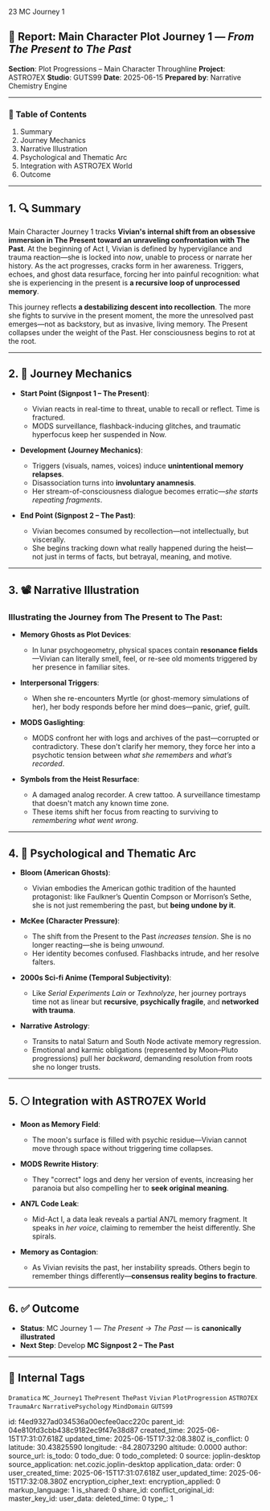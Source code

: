 23 MC Journey 1

## 📘 Report: Main Character Plot Journey 1 — *From The Present to The Past*

**Section**: Plot Progressions – Main Character Throughline
**Project**: ASTRO7EX
**Studio**: GUTS99
**Date**: 2025-06-15
**Prepared by**: Narrative Chemistry Engine

---

### 🧩 Table of Contents

1. Summary
2. Journey Mechanics
3. Narrative Illustration
4. Psychological and Thematic Arc
5. Integration with ASTRO7EX World
6. Outcome

---

## 1. 🔍 Summary

Main Character Journey 1 tracks **Vivian's internal shift from an obsessive immersion in The Present toward an unraveling confrontation with The Past**. At the beginning of Act I, Vivian is defined by hypervigilance and trauma reaction—she is locked into *now*, unable to process or narrate her history. As the act progresses, cracks form in her awareness. Triggers, echoes, and ghost data resurface, forcing her into painful recognition: what she is experiencing in the present is **a recursive loop of unprocessed memory**.

This journey reflects **a destabilizing descent into recollection**. The more she fights to survive in the present moment, the more the unresolved past emerges—not as backstory, but as invasive, living memory. The Present collapses under the weight of the Past. Her consciousness begins to rot at the root.

---

## 2. 🔄 Journey Mechanics

* **Start Point (Signpost 1 – The Present)**:

  * Vivian reacts in real-time to threat, unable to recall or reflect. Time is fractured.
  * MODS surveillance, flashback-inducing glitches, and traumatic hyperfocus keep her suspended in Now.

* **Development (Journey Mechanics)**:

  * Triggers (visuals, names, voices) induce **unintentional memory relapses**.
  * Disassociation turns into **involuntary anamnesis**.
  * Her stream-of-consciousness dialogue becomes erratic—*she starts repeating fragments*.

* **End Point (Signpost 2 – The Past)**:

  * Vivian becomes consumed by recollection—not intellectually, but viscerally.
  * She begins tracking down what really happened during the heist—not just in terms of facts, but betrayal, meaning, and motive.

---

## 3. 📽️ Narrative Illustration

### **Illustrating the Journey from The Present to The Past:**

* **Memory Ghosts as Plot Devices**:

  * In lunar psychogeometry, physical spaces contain **resonance fields**—Vivian can literally smell, feel, or re-see old moments triggered by her presence in familiar sites.
* **Interpersonal Triggers**:

  * When she re-encounters Myrtle (or ghost-memory simulations of her), her body responds before her mind does—panic, grief, guilt.
* **MODS Gaslighting**:

  * MODS confront her with logs and archives of the past—corrupted or contradictory. These don't clarify her memory, they force her into a psychotic tension between *what she remembers* and *what’s recorded*.
* **Symbols from the Heist Resurface**:

  * A damaged analog recorder. A crew tattoo. A surveillance timestamp that doesn't match any known time zone.
  * These items shift her focus from reacting to surviving to *remembering what went wrong*.

---

## 4. 🧠 Psychological and Thematic Arc

* **Bloom (American Ghosts)**:

  * Vivian embodies the American gothic tradition of the haunted protagonist: like Faulkner’s Quentin Compson or Morrison’s Sethe, she is not just remembering the past, but **being undone by it**.
* **McKee (Character Pressure)**:

  * The shift from the Present to the Past *increases tension*. She is no longer reacting—she is being *unwound*.
  * Her identity becomes confused. Flashbacks intrude, and her resolve falters.
* **2000s Sci-fi Anime (Temporal Subjectivity)**:

  * Like *Serial Experiments Lain* or *Texhnolyze*, her journey portrays time not as linear but **recursive**, **psychically fragile**, and **networked with trauma**.
* **Narrative Astrology**:

  * Transits to natal Saturn and South Node activate memory regression.
  * Emotional and karmic obligations (represented by Moon–Pluto progressions) pull her *backward*, demanding resolution from roots she no longer trusts.

---

## 5. 🌕 Integration with ASTRO7EX World

* **Moon as Memory Field**:

  * The moon's surface is filled with psychic residue—Vivian cannot move through space without triggering time collapses.
* **MODS Rewrite History**:

  * They "correct" logs and deny her version of events, increasing her paranoia but also compelling her to **seek original meaning**.
* **AN7L Code Leak**:

  * Mid-Act I, a data leak reveals a partial AN7L memory fragment. It speaks in *her voice*, claiming to remember the heist differently. She spirals.
* **Memory as Contagion**:

  * As Vivian revisits the past, her instability spreads. Others begin to remember things differently—**consensus reality begins to fracture**.

---

## 6. ✅ Outcome

* **Status**: MC Journey 1 — *The Present → The Past* — is **canonically illustrated**
* **Next Step**: Develop **MC Signpost 2 – The Past**

---

## 🧪 Internal Tags

`Dramatica` `MC_Journey1` `ThePresent` `ThePast` `Vivian` `PlotProgression` `ASTRO7EX` `TraumaArc` `NarrativePsychology` `MindDomain` `GUTS99`


id: f4ed9327ad034536a00ecfee0acc220c
parent_id: 04e810fd3cbb438c9182ec9f47e38d87
created_time: 2025-06-15T17:31:07.618Z
updated_time: 2025-06-15T17:32:08.380Z
is_conflict: 0
latitude: 30.43825590
longitude: -84.28073290
altitude: 0.0000
author: 
source_url: 
is_todo: 0
todo_due: 0
todo_completed: 0
source: joplin-desktop
source_application: net.cozic.joplin-desktop
application_data: 
order: 0
user_created_time: 2025-06-15T17:31:07.618Z
user_updated_time: 2025-06-15T17:32:08.380Z
encryption_cipher_text: 
encryption_applied: 0
markup_language: 1
is_shared: 0
share_id: 
conflict_original_id: 
master_key_id: 
user_data: 
deleted_time: 0
type_: 1